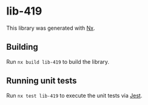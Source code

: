 # lib-419

This library was generated with [Nx](https://nx.dev).

## Building

Run `nx build lib-419` to build the library.

## Running unit tests

Run `nx test lib-419` to execute the unit tests via [Jest](https://jestjs.io).
